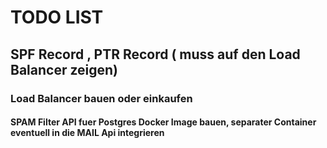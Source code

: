 # TODO LIST

## SPF Record , PTR Record ( muss auf den Load Balancer zeigen)

### Load Balancer bauen oder einkaufen

#### SPAM Filter API fuer Postgres Docker Image bauen, separater Container eventuell in die MAIL Api integrieren
